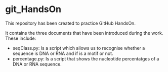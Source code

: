 # git_HandsOn
This repository has been created to practice GitHub HandsOn.

It contains the three documents that have been introduced during the work. These include:
- seqClass.py: Is a script which allows us to recognise whether a sequence is DNA or RNA and if is a motif or not. 
- percentage.py: Is a script that shows the nucleotide percentatges of a DNA or RNA sequence. 
